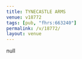 ```yaml
---
title: TYNECASTLE ARMS
venue: v18772
tags: [pub, "fhrs:663240"]
permalink: /v/18772/
layout: venue
---
```

null